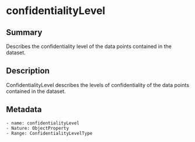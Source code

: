 <!-- Automatically generated by spec-parser v2.0.0 on 2023-12-25T20:28:21.783513+00:00 -->
<!-- SPDX-License-Identifier: Community-Spec-1.0 -->

# confidentialityLevel

## Summary

Describes the confidentiality level of the data points contained in the dataset.


## Description

ConfidentialityLevel describes the levels of confidentiality of the data points contained in the dataset.


## Metadata

    - name: confidentialityLevel
    - Nature: ObjectProperty
    - Range: ConfidentialityLevelType




